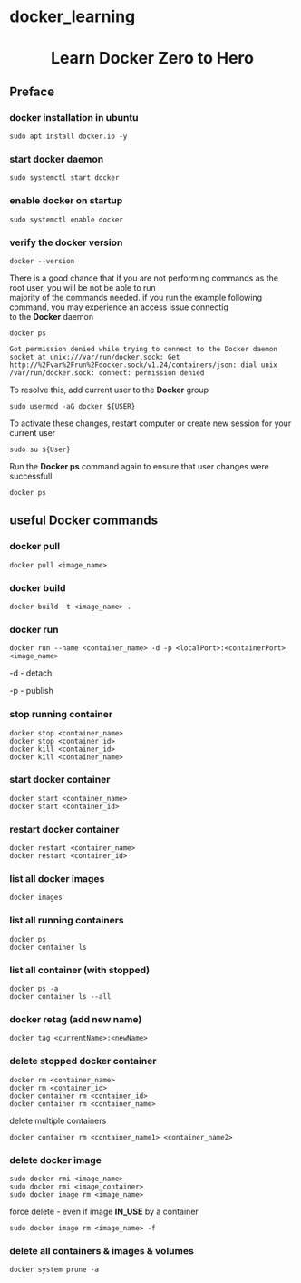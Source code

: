 # docker_learning
<h1 align="center">Learn Docker Zero to Hero</h1>


## Preface
### docker installation in ubuntu
``` sudo apt install docker.io -y ```

### start docker daemon
``` sudo systemctl start docker ```


### enable docker on startup
``` sudo systemctl enable docker ```

### verify the docker version
``` docker --version ```

<p>There is a good chance that if you are not performing commands as the root user, ypu will be not be able to run <br> majority of the commands needed. if you run the example following command, you may experience an access issue connectig <br> to the <strong>Docker</strong> daemon <br></p>

``` docker ps ```

```
Got permission denied while trying to connect to the Docker daemon socket at unix:///var/run/docker.sock: Get http://%2Fvar%2Frun%2Fdocker.sock/v1.24/containers/json: dial unix /var/run/docker.sock: connect: permission denied
```
<p>To resolve this, add current user to the <strong>Docker</strong> group<br></p>

``` sudo usermod -aG docker ${USER} ```

<p>To activate these changes, restart computer or create new session for your current user <br></p>

``` sudo su ${User} ```
<p> Run the <strong>Docker ps</strong> command again to ensure that user changes were successfull <br> </p>

``` docker ps ```

## useful <strong>Docker</strong> commands
### docker pull
``` docker pull <image_name> ```

### docker build
``` docker build -t <image_name> . ``` 

### docker run 
``` docker run --name <container_name> -d -p <localPort>:<containerPort> <image_name> ```
<p>-d - detach </p>
<p>-p - publish </p>

### stop running container
``` docker stop <container_name> ``` <br>
``` docker stop <container_id> ``` <br>
``` docker kill <container_id> ``` <br>
``` docker kill <container_name> ``` <br>

### start docker container
``` docker start <container_name> ``` <br>
``` docker start <container_id> ``` <br>

### restart docker container
``` docker restart <container_name> ``` <br>
``` docker restart <container_id> ``` <br>

### list all docker images
``` docker images ``` <br>

### list all running containers
``` docker ps ``` <br>
``` docker container ls ``` <br>

### list all container (with stopped)
``` docker ps -a ``` <br>
``` docker container ls --all ``` <br>

### docker retag (add new name)
``` docker tag <currentName>:<newName> ```

### delete stopped docker container
``` docker rm <container_name> ``` <br>
``` docker rm <container_id> ``` <br>
``` docker container rm <container_id> ``` <br>
``` docker container rm <container_name> ``` <br>
    <p> delete multiple containers <br> </p>
``` docker container rm <container_name1> <container_name2> ``` <br>

### delete docker image
``` sudo docker rmi <image_name> ``` <br>
``` sudo docker rmi <image_container> ``` <br>
``` sudo docker image rm <image_name> ``` <br>
    <p> force delete - even if image <strong>IN_USE</strong> by a container <br> </p>
``` sudo docker image rm <image_name> -f ``` <br>

### delete all containers & images & volumes
``` docker system prune -a ```

